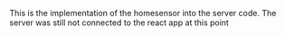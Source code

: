 This is the implementation of the homesensor into the server code. The server was still not connected to the react app at this point
